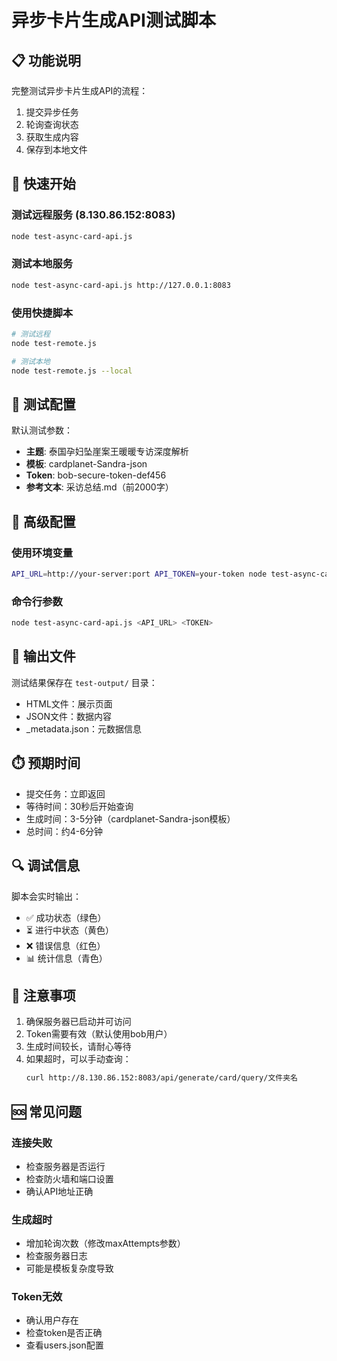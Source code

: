 # 异步卡片生成API测试脚本

## 📋 功能说明

完整测试异步卡片生成API的流程：
1. 提交异步任务
2. 轮询查询状态
3. 获取生成内容
4. 保存到本地文件

## 🚀 快速开始

### 测试远程服务 (8.130.86.152:8083)
```bash
node test-async-card-api.js
```

### 测试本地服务
```bash
node test-async-card-api.js http://127.0.0.1:8083
```

### 使用快捷脚本
```bash
# 测试远程
node test-remote.js

# 测试本地
node test-remote.js --local
```

## 📝 测试配置

默认测试参数：
- **主题**: 泰国孕妇坠崖案王暖暖专访深度解析
- **模板**: cardplanet-Sandra-json
- **Token**: bob-secure-token-def456
- **参考文本**: 采访总结.md（前2000字）

## 🔧 高级配置

### 使用环境变量
```bash
API_URL=http://your-server:port API_TOKEN=your-token node test-async-card-api.js
```

### 命令行参数
```bash
node test-async-card-api.js <API_URL> <TOKEN>
```

## 📁 输出文件

测试结果保存在 `test-output/` 目录：
- HTML文件：展示页面
- JSON文件：数据内容
- _metadata.json：元数据信息

## ⏱️ 预期时间

- 提交任务：立即返回
- 等待时间：30秒后开始查询
- 生成时间：3-5分钟（cardplanet-Sandra-json模板）
- 总时间：约4-6分钟

## 🔍 调试信息

脚本会实时输出：
- ✅ 成功状态（绿色）
- ⏳ 进行中状态（黄色）
- ❌ 错误信息（红色）
- 📊 统计信息（青色）

## 📌 注意事项

1. 确保服务器已启动并可访问
2. Token需要有效（默认使用bob用户）
3. 生成时间较长，请耐心等待
4. 如果超时，可以手动查询：
   ```bash
   curl http://8.130.86.152:8083/api/generate/card/query/文件夹名
   ```

## 🆘 常见问题

### 连接失败
- 检查服务器是否运行
- 检查防火墙和端口设置
- 确认API地址正确

### 生成超时
- 增加轮询次数（修改maxAttempts参数）
- 检查服务器日志
- 可能是模板复杂度导致

### Token无效
- 确认用户存在
- 检查token是否正确
- 查看users.json配置